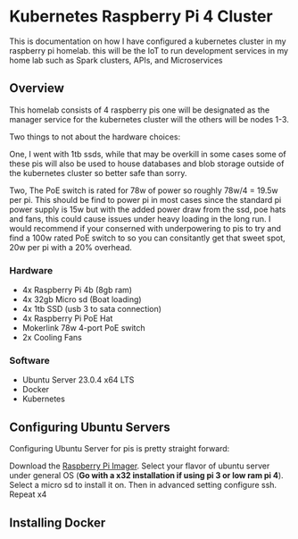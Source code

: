 # Kubernetes Raspberry Pi 4 Cluster

This is documentation on how I have configured a kubernetes cluster in my raspberry pi homelab. this will be the IoT to run development services in my home lab such as Spark clusters, APIs, and Microservices

## Overview

This homelab consists of 4 raspberry pis one will be designated as the manager service for the kubernetes cluster will the others will be nodes 1-3.

Two things to not about the hardware choices:

One, I went with 1tb ssds, while that may be overkill in some cases some of these pis will also be used to house databases and blob storage outside of the kubernetes cluster so better safe than sorry.

Two, The PoE switch is rated for 78w of power so roughly 78w/4 = 19.5w per pi. This should be find to power pi in most cases since the standard pi power supply is 15w but with the added power draw from the ssd, poe hats and fans, this could cause issues under heavy loading in the long run. I would recommend if your conserned with underpowering to pis to try and find a 100w rated PoE switch to so you can consitantly get that sweet spot, 20w per pi with a 20% overhead.

### Hardware

- 4x Raspberry Pi 4b (8gb ram)
- 4x 32gb Micro sd (Boat loading)
- 4x 1tb SSD (usb 3 to sata connection)
- 4x Raspberry Pi PoE Hat
- Mokerlink 78w 4-port PoE switch
- 2x Cooling Fans

### Software

- Ubuntu Server 23.0.4 x64 LTS
- Docker
- Kubernetes

## Configuring Ubuntu Servers

Configuring Ubuntu Server for pis is pretty straight forward:

Download the [Raspberry Pi Imager](https://www.raspberrypi.com/software/). Select your flavor of ubuntu server under general OS
(**Go with a x32 installation if using pi 3 or low ram pi 4**). Select a micro sd to install it on. Then in advanced setting configure ssh. Repeat x4

## Installing Docker
